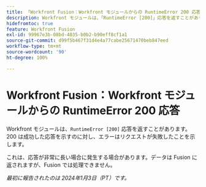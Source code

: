 ```yaml
---
title: 「Workfront Fusion：Workfront モジュールからの RuntimeError 200 応答」
description: Workfront モジュールは、「RuntimeError [200]」応答を返すことがあります。200 は成功した応答を示すのに対し、エラーはリクエストが失敗したことを示します。
hidefromtoc: true
feature: Workfront Fusion
exl-id: 99967e3b-08bd-4035-b0b2-b90eff8cf1a1
source-git-commit: d99f5b467f31d4e4a77cabe25671470beb847eed
workflow-type: tm+mt
source-wordcount: '90'
ht-degree: 100%

---
```


# Workfront Fusion：Workfront モジュールからの RuntimeError 200 応答

<!--

>[!NOTE]
>
>This issue was fixed on May 9, 2024.

-->

Workfront モジュールは、`RuntimeError [200]` 応答を返すことがあります。200 は成功した応答を示すのに対し、エラーはリクエストが失敗したことを示します。

これは、応答が非常に長い場合に発生する場合があります。データは Fusion に返されますが、Fusion では処理できません。

_最初に報告されたのは 2024年1月3日（PT）です。_
